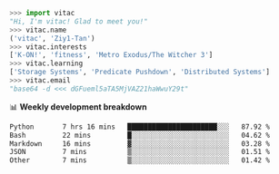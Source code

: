 ```python
>>> import vitac
"Hi, I'm vitac! Glad to meet you!"
>>> vitac.name
('vitac', 'Ziy1-Tan')
>>> vitac.interests
['K-ON!', 'fitness', 'Metro Exodus/The Witcher 3']
>>> vitac.learning
['Storage Systems', 'Predicate Pushdown', 'Distributed Systems']
>>> vitac.email
"base64 -d <<< dGFueml5aTA5MjVAZ21haWwuY29t"
```
📊 **Weekly development breakdown**
<!--START_SECTION:waka-->

```txt
Python       7 hrs 16 mins   ██████████████████████░░░   87.92 %
Bash         22 mins         █░░░░░░░░░░░░░░░░░░░░░░░░   04.62 %
Markdown     16 mins         ▓░░░░░░░░░░░░░░░░░░░░░░░░   03.28 %
JSON         7 mins          ▒░░░░░░░░░░░░░░░░░░░░░░░░   01.51 %
Other        7 mins          ▒░░░░░░░░░░░░░░░░░░░░░░░░   01.42 %
```

<!--END_SECTION:waka-->
